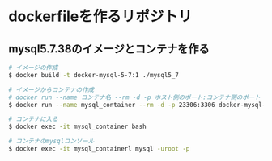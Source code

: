 # dockerfileを作るリポジトリ

## mysql5.7.38のイメージとコンテナを作る
```bash
# イメージの作成
$ docker build -t docker-mysql-5-7:1 ./mysql5_7

# イメージからコンテナの作成
# docker run --name コンテナ名 --rm -d -p ホスト側のポート:コンテナ側のポート イメージ名
$ docker run --name mysql_container --rm -d -p 23306:3306 docker-mysql-5-7:1

# コンテナに入る
$ docker exec -it mysql_container bash

# コンテナのmysqlコンソール
$ docker exec -it mysql_containerl mysql -uroot -p
```
